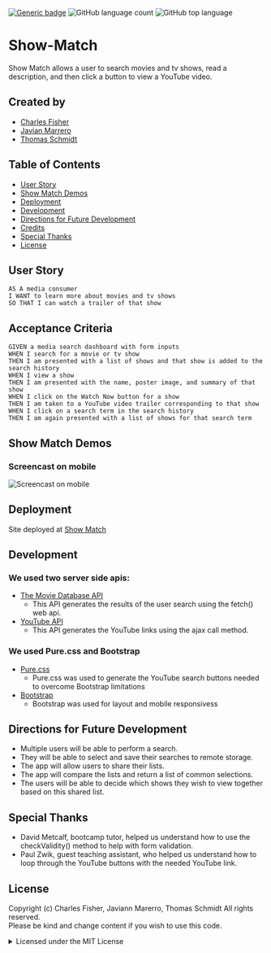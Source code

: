 [![Generic badge](https://img.shields.io/badge/license-MIT-<COLOR>.svg)](#license)
![GitHub language count](https://img.shields.io/github/languages/count/cdfishe1/show-match)
![GitHub top language](https://img.shields.io/github/languages/top/cdfishe1/show-match)

# Show-Match

Show Match allows a user to search movies and tv shows, read a description, and then click a button to view a YouTube video.

## Created by
* [Charles Fisher](https://github.com/cdfishe1)
* [Javian Marrero](https://github.com/javiistacks)
* [Thomas Schmidt](https://github.com/Thomas-NW)

## Table of Contents
* [User Story](#user-story)
* [Show Match Demos](#show-match-demos)
* [Deployment](#deployment)
* [Development](#development)
* [Directions for Future Development](#directions-for-future-development)
* [Credits](#credits)
* [Special Thanks](#special-thanks)
* [License](#license)

## User Story

```
AS A media consumer
I WANT to learn more about movies and tv shows
SO THAT I can watch a trailer of that show
```

## Acceptance Criteria

```
GIVEN a media search dashboard with form inputs
WHEN I search for a movie or tv show
THEN I am presented with a list of shows and that show is added to the search history
WHEN I view a show
THEN I am presented with the name, poster image, and summary of that show
WHEN I click on the Watch Now button for a show
THEN I am taken to a YouTube video trailer corresponding to that show
WHEN I click on a search term in the search history
THEN I am again presented with a list of shows for that search term
```

## Show Match Demos

### Screencast on mobile
![Screencast on mobile](assets/images/demo.gif)


## Deployment

Site deployed at [Show Match](https://cdfishe1.github.io/show-match/)

## Development

### We used two server side apis:
* [The Movie Database API](https://developers.themoviedb.org/3/getting-started/introduction)
  * This API generates the results of the user search using the fetch() web api.
* [YouTube API](https://developers.google.com/youtube/v3)
  * This API generates the YouTube links using the ajax call method.

### We used Pure.css and Bootstrap
* [Pure.css](https://purecss.io/)
  * Pure.css was used to generate the YouTube search buttons needed to overcome Bootstrap limitations
* [Bootstrap](https://getbootstrap.com/)
  * Bootstrap was used for layout and mobile responsivess

## Directions for Future Development

* Multiple users will be able to perform a search.
* They will be able to select and save their searches to remote storage.
* The app will allow users to share their lists.
* The app will compare the lists and return a list of common selections.
* The users will be able to decide which shows they wish to view together based on this shared list.

## Special Thanks

* David Metcalf, bootcamp tutor, helped us understand how to use the checkValidity() method to help with form validation.
* Paul Zwik, guest teaching assistant, who helped us understand how to loop through the YouTube buttons with the needed YouTube link.

## License

Copyright (c) Charles Fisher, Javiann Marerro, Thomas Schmidt All rights reserved.<br>
Please be kind and change content if you wish to use this code.

<details><summary>Licensed under the MIT License</summary>

Copyright (c) 2021 - present | Charles Fisher, Javiann Marerro, Thomas Schmidt

<blockquote>
Permission is hereby granted, free of charge, to any person obtaining a copy
of this software and associated documentation files (the "Software"), to deal
in the Software without restriction, including without limitation the rights
to use, copy, modify, merge, publish, distribute, sublicense, and/or sell
copies of the Software, and to permit persons to whom the Software is
furnished to do so, subject to the following conditions:

The above copyright notice and this permission notice shall be included in all
copies or substantial portions of the Software.

THE SOFTWARE IS PROVIDED "AS IS", WITHOUT WARRANTY OF ANY KIND, EXPRESS OR
IMPLIED, INCLUDING BUT NOT LIMITED TO THE WARRANTIES OF MERCHANTABILITY,
FITNESS FOR A PARTICULAR PURPOSE AND NONINFRINGEMENT. IN NO EVENT SHALL THE
AUTHORS OR COPYRIGHT HOLDERS BE LIABLE FOR ANY CLAIM, DAMAGES OR OTHER
LIABILITY, WHETHER IN AN ACTION OF CONTRACT, TORT OR OTHERWISE, ARISING FROM,
OUT OF OR IN CONNECTION WITH THE SOFTWARE OR THE USE OR OTHER DEALINGS IN THE
SOFTWARE.
</blockquote>
</details>



